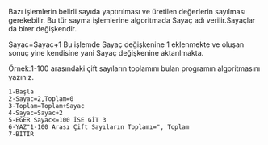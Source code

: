 
Bazı işlemlerin belirli sayıda yaptırılması ve üretilen
değerlerin sayılması gerekebilir. Bu tür sayma işlemlerine 
algoritmada Sayaç adı verilir.Sayaçlar da birer değişkendir. 

Sayac=Sayac+1 Bu işlemde Sayaç değişkenine 1 eklenmekte
ve oluşan sonuç yine kendisine yani Sayaç değişkenine
aktarılmakta.          


Örnek:1-100 arasındaki çift sayıların toplamını bulan programın 
    algoritmasını yazınız.
    
    1-Başla
    2-Sayac=2,Toplam=0
    3-Toplam=Toplam+Sayac
    4-Sayac=Sayac+2
    5-EĞER Sayac<=100 İSE GİT 3
    6-YAZ"1-100 Arası Çift Sayıların Toplamı=", Toplam
    7-BİTİR

